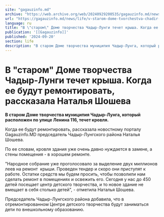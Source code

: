 ```yaml
---
site: "gagauzinfo.md"
archive: "https://web.archive.org/web/20240929200535/gagauzinfo.md/news/life/v-starom-dome-tvorchestva-chadir-lungi-techet-krisha-kogda-ee-budut-remontirovat-rasskazala-natalya-shosheva"
url: "https://gagauzinfo.md/news/life/v-starom-dome-tvorchestva-chadir-lungi-techet-krisha-kogda-ee-budut-remontirovat-rasskazala-natalya-shosheva"
language: ru
title: "В \"старом\" Доме творчества Чадыр-Лунги течет крыша. Когда ее будут ремонтировать, рассказала Наталья Шошева"
publication: '[[Gagauzinfo]]'
published: '2024-09-20'
section: life
description: "В старом Доме творчества муниципия Чадыр-Лунга, который расположен по улице Ленина 116, течет кровля."
---
```


# В "старом" Доме творчества Чадыр-Лунги течет крыша. Когда ее будут ремонтировать, рассказала Наталья Шошева

**В старом Доме творчества муниципия Чадыр-Лунга, который расположен по улице Ленина 116, течет кровля.**

Когда ее будут ремонтировать, рассказала новостному порталу Gagauzinfo.MD председатель Чадыр-Лунгского района Наталья Шошева.

По ее словам, кровля здания уже очень давно нуждается в замене, а стены помещения - в хорошем ремонте.

"Народное собрание уже проголосовало за выделение двух миллионов леев на ремонт  крыши. Проведен тендер и скоро они приступят к работе. Остатки средств мы будем просить, чтобы позволили нам сделать ремонт в помещениях и освежить его. Сегодня у нас до 450 детей посещает центр детского творчества, и то новое здание не вмещает в себя столько детей", - отметила Наталья Шошева.

Председатель Чадыр-Лунгского района добавила, что в отремонтированном Центре детского творчества будут заниматься дети по внешкольному образованию.